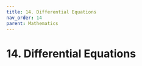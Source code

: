 ```yaml
---
title: 14. Differential Equations
nav_order: 14
parent: Mathematics
---
```

# 14. Differential Equations